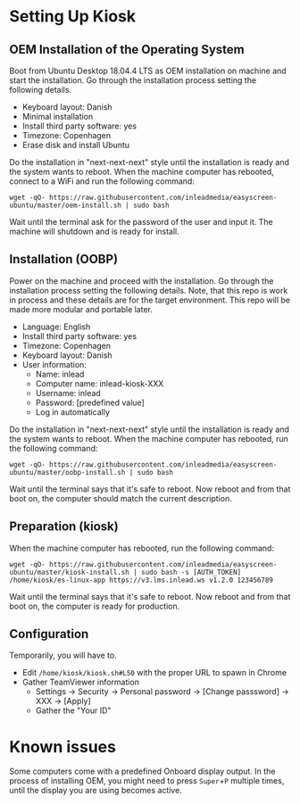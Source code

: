 # Setting Up Kiosk

## OEM Installation of the Operating System

Boot from Ubuntu Desktop 18.04.4 LTS as OEM installation on machine and start the installation. Go through the installation process setting the following details.
- Keyboard layout: Danish
- Minimal installation
- Install third party software: yes
- Timezone: Copenhagen
- Erase disk and install Ubuntu

Do the installation in "next-next-next" style until the installation is ready and the system wants to reboot. When the machine computer has rebooted, connect to a WiFi and run the following command:
```
wget -qO- https://raw.githubusercontent.com/inleadmedia/easyscreen-ubuntu/master/oem-install.sh | sudo bash
```

Wait until the terminal ask for the password of the user and input it. The machine will shutdown and is ready for install.

## Installation (OOBP)

Power on the machine and proceed with the installation. Go through the installation process setting the following details. Note, that this repo is work in process and these details are for the target environment. This repo will be made more modular and portable later.
- Language: English
- Install third party software: yes
- Timezone: Copenhagen
- Keyboard layout: Danish 
- User information:
  - Name: inlead
  - Computer name: inlead-kiosk-XXX
  - Username: inlead
  - Password: [predefined value]
  - Log in automatically

Do the installation in "next-next-next" style until the installation is ready and the system wants to reboot. When the machine computer has rebooted, run the following command: 
```
wget -qO- https://raw.githubusercontent.com/inleadmedia/easyscreen-ubuntu/master/oobp-install.sh | sudo bash
```

Wait until the terminal says that it's safe to reboot. Now reboot and from that boot on, the computer should match the current description.

## Preparation (kiosk)

When the machine computer has rebooted, run the following command: 
```
wget -qO- https://raw.githubusercontent.com/inleadmedia/easyscreen-ubuntu/master/kiosk-install.sh | sudo bash -s [AUTH_TOKEN] /home/kiosk/es-linux-app https://v3.lms.inlead.ws v1.2.0 123456789
```

Wait until the terminal says that it's safe to reboot. Now reboot and from that boot on, the computer is ready for production.


## Configuration

Temporarily, you will have to.
* Edit `/home/kiosk/kiosk.sh#L50` with the proper URL to spawn in Chrome
* Gather TeamViewer information
  * Settings -> Security -> Personal password -> [Change passsword] -> XXX -> [Apply]
  * Gather the "Your ID"

# Known issues
Some computers come with a predefined Onboard display output. In the process of installing OEM, you might need to press `Super`+`P` multiple times, until the display you are using becomes active.
